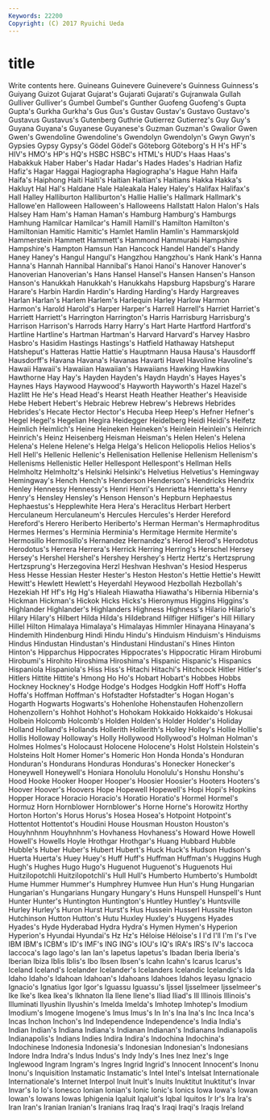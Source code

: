```yaml
---
Keywords: 22200 
Copyright: (C) 2017 Ryuichi Ueda
---
```


# title

Write contents here.
 Guineans Guinevere Guinevere's Guinness Guinness's Guiyang Guizot Gujarat
Gujarat's Gujarati Gujarati's Gujranwala Gullah Gulliver Gulliver's Gumbel Gumbel's Gunther
Guofeng Guofeng's Gupta Gupta's Gurkha Gurkha's Gus Gus's Gustav Gustav's
Gustavo Gustavo's Gustavus Gustavus's Gutenberg Guthrie Gutierrez Gutierrez's Guy Guy's
Guyana Guyana's Guyanese Guyanese's Guzman Guzman's Gwalior Gwen Gwen's Gwendoline
Gwendoline's Gwendolyn Gwendolyn's Gwyn Gwyn's Gypsies Gypsy Gypsy's Gödel Gödel's
Göteborg Göteborg's H H's HF's HIV's HMO's HP's HQ's HSBC
HSBC's HTML's HUD's Haas Haas's Habakkuk Haber Haber's Hadar Hadar's
Hades Hades's Hadrian Hafiz Hafiz's Hagar Haggai Hagiographa Hagiographa's Hague
Hahn Haifa Haifa's Haiphong Haiti Haiti's Haitian Haitian's Haitians Hakka
Hakka's Hakluyt Hal Hal's Haldane Hale Haleakala Haley Haley's Halifax
Halifax's Hall Halley Halliburton Halliburton's Hallie Hallie's Hallmark Hallmark's Hallowe'en
Halloween Halloween's Halloweens Hallstatt Halon Halon's Hals Halsey Ham Ham's
Haman Haman's Hamburg Hamburg's Hamburgs Hamhung Hamilcar Hamilcar's Hamill Hamill's
Hamilton Hamilton's Hamiltonian Hamitic Hamitic's Hamlet Hamlin Hamlin's Hammarskjold Hammerstein
Hammett Hammett's Hammond Hammurabi Hampshire Hampshire's Hampton Hamsun Han Hancock
Handel Handel's Handy Haney Haney's Hangul Hangul's Hangzhou Hangzhou's Hank
Hank's Hanna Hanna's Hannah Hannibal Hannibal's Hanoi Hanoi's Hanover Hanover's
Hanoverian Hanoverian's Hans Hansel Hansel's Hansen Hansen's Hanson Hanson's Hanukkah
Hanukkah's Hanukkahs Hapsburg Hapsburg's Harare Harare's Harbin Hardin Hardin's Harding
Harding's Hardy Hargreaves Harlan Harlan's Harlem Harlem's Harlequin Harley Harlow
Harmon Harmon's Harold Harold's Harper Harper's Harrell Harrell's Harriet Harriet's
Harriett Harriett's Harrington Harrington's Harris Harrisburg Harrisburg's Harrison Harrison's Harrods
Harry Harry's Hart Harte Hartford Hartford's Hartline Hartline's Hartman Hartman's
Harvard Harvard's Harvey Hasbro Hasbro's Hasidim Hastings Hastings's Hatfield Hathaway
Hatsheput Hatsheput's Hatteras Hattie Hattie's Hauptmann Hausa Hausa's Hausdorff Hausdorff's
Havana Havana's Havanas Havarti Havel Havoline Havoline's Hawaii Hawaii's Hawaiian
Hawaiian's Hawaiians Hawking Hawkins Hawthorne Hay Hay's Hayden Hayden's Haydn
Haydn's Hayes Hayes's Haynes Hays Haywood Haywood's Hayworth Hayworth's Hazel
Hazel's Hazlitt He He's Head Head's Hearst Heath Heather Heather's
Heaviside Hebe Hebert Hebert's Hebraic Hebrew Hebrew's Hebrews Hebrides Hebrides's
Hecate Hector Hector's Hecuba Heep Heep's Hefner Hefner's Hegel Hegel's
Hegelian Hegira Heidegger Heidelberg Heidi Heidi's Heifetz Heimlich Heimlich's Heine
Heineken Heineken's Heinlein Heinlein's Heinrich Heinrich's Heinz Heisenberg Heisman Heisman's
Helen Helen's Helena Helena's Helene Helene's Helga Helga's Helicon Heliopolis
Helios Helios's Hell Hell's Hellenic Hellenic's Hellenisation Hellenise Hellenism Hellenism's
Hellenisms Hellenistic Heller Hellespont Hellespont's Hellman Hells Helmholtz Helmholtz's Helsinki
Helsinki's Helvetius Helvetius's Hemingway Hemingway's Hench Hench's Henderson Henderson's Hendricks
Hendrix Henley Hennessy Hennessy's Henri Henri's Henrietta Henrietta's Henry Henry's
Hensley Hensley's Henson Henson's Hepburn Hephaestus Hephaestus's Hepplewhite Hera Hera's
Heraclitus Herbart Herbert Herculaneum Herculaneum's Hercules Hercules's Herder Hereford Hereford's
Herero Heriberto Heriberto's Herman Herman's Hermaphroditus Hermes Hermes's Herminia Herminia's
Hermitage Hermite Hermite's Hermosillo Hermosillo's Hernandez Hernandez's Herod Herod's Herodotus
Herodotus's Herrera Herrera's Herrick Herring Herring's Herschel Hersey Hersey's Hershel
Hershel's Hershey Hershey's Hertz Hertz's Hertzsprung Hertzsprung's Herzegovina Herzl Heshvan
Heshvan's Hesiod Hesperus Hess Hesse Hessian Hester Hester's Heston Heston's
Hettie Hettie's Hewitt Hewitt's Hewlett Hewlett's Heyerdahl Heywood Hezbollah Hezbollah's
Hezekiah Hf Hf's Hg Hg's Hialeah Hiawatha Hiawatha's Hibernia Hibernia's
Hickman Hickman's Hickok Hicks Hicks's Hieronymus Higgins Higgins's Highlander Highlander's
Highlanders Highness Highness's Hilario Hilario's Hilary Hilary's Hilbert Hilda Hilda's
Hildebrand Hilfiger Hilfiger's Hill Hillary Hillel Hilton Himalaya Himalaya's Himalayas
Himmler Hinayana Hinayana's Hindemith Hindenburg Hindi Hindu Hindu's Hinduism Hinduism's
Hinduisms Hindus Hindustan Hindustan's Hindustani Hindustani's Hines Hinton Hinton's Hipparchus
Hippocrates Hippocrates's Hippocratic Hiram Hirobumi Hirobumi's Hirohito Hiroshima Hiroshima's Hispanic
Hispanic's Hispanics Hispaniola Hispaniola's Hiss Hiss's Hitachi Hitachi's Hitchcock Hitler
Hitler's Hitlers Hittite Hittite's Hmong Ho Ho's Hobart Hobart's Hobbes
Hobbs Hockney Hockney's Hodge Hodge's Hodges Hodgkin Hoff Hoff's Hoffa
Hoffa's Hoffman Hoffman's Hofstadter Hofstadter's Hogan Hogan's Hogarth Hogwarts Hogwarts's
Hohenlohe Hohenstaufen Hohenzollern Hohenzollern's Hohhot Hohhot's Hohokam Hokkaido Hokkaido's Hokusai
Holbein Holcomb Holcomb's Holden Holden's Holder Holder's Holiday Holland Holland's
Hollands Hollerith Hollerith's Holley Holley's Hollie Hollie's Hollis Holloway Holloway's
Holly Hollywood Hollywood's Holman Holman's Holmes Holmes's Holocaust Holocene Holocene's
Holst Holstein Holstein's Holsteins Holt Homer Homer's Homeric Hon Honda
Honda's Honduran Honduran's Hondurans Honduras Honduras's Honecker Honecker's Honeywell Honeywell's
Honiara Honolulu Honolulu's Honshu Honshu's Hood Hooke Hooker Hooper Hooper's
Hoosier Hoosier's Hooters Hooters's Hoover Hoover's Hoovers Hope Hopewell Hopewell's
Hopi Hopi's Hopkins Hopper Horace Horacio Horacio's Horatio Horatio's Hormel
Hormel's Hormuz Horn Hornblower Hornblower's Horne Horne's Horowitz Horthy Horton
Horton's Horus Horus's Hosea Hosea's Hotpoint Hotpoint's Hottentot Hottentot's Houdini
House Housman Houston Houston's Houyhnhnm Houyhnhnm's Hovhaness Hovhaness's Howard Howe
Howell Howell's Howells Hoyle Hrothgar Hrothgar's Huang Hubbard Hubble Hubble's
Huber Huber's Hubert Hubert's Huck Huck's Hudson Hudson's Huerta Huerta's
Huey Huey's Huff Huff's Huffman Huffman's Huggins Hugh Hugh's Hughes
Hugo Hugo's Huguenot Huguenot's Huguenots Hui Huitzilopotchli Huitzilopotchli's Hull Hull's
Humberto Humberto's Humboldt Hume Hummer Hummer's Humphrey Humvee Hun Hun's
Hung Hungarian Hungarian's Hungarians Hungary Hungary's Huns Hunspell Hunspell's Hunt
Hunter Hunter's Huntington Huntington's Huntley Huntley's Huntsville Hurley Hurley's Huron
Hurst Hurst's Hus Hussein Husserl Hussite Huston Hutchinson Hutton Hutton's
Hutu Huxley Huxley's Huygens Hyades Hyades's Hyde Hyderabad Hydra Hydra's
Hymen Hymen's Hyperion Hyperion's Hyundai Hyundai's Hz Hz's Héloise Héloise's
I I'd I'll I'm I's I've IBM IBM's ICBM's ID's
IMF's ING ING's IOU's IQ's IRA's IRS's IV's Iaccoca Iaccoca's
Iago Iago's Ian Ian's Iapetus Iapetus's Ibadan Iberia Iberia's Iberian
Ibiza Iblis Iblis's Ibo Ibsen Ibsen's Icahn Icahn's Icarus Icarus's
Iceland Iceland's Icelander Icelander's Icelanders Icelandic Icelandic's Ida Idaho Idaho's
Idahoan Idahoan's Idahoans Idahoes Idahos Ieyasu Ignacio Ignacio's Ignatius Igor
Igor's Iguassu Iguassu's Ijssel Ijsselmeer Ijsselmeer's Ike Ike's Ikea Ikea's
Ikhnaton Ila Ilene Ilene's Iliad Iliad's Ill Illinois Illinois's Illuminati
Ilyushin Ilyushin's Imelda Imelda's Imhotep Imhotep's Imodium Imodium's Imogene Imogene's
Imus Imus's In In's Ina Ina's Inc Inca Inca's Incas
Inchon Inchon's Ind Independence Independence's India India's Indian Indian's Indiana
Indiana's Indianan Indianan's Indianans Indianapolis Indianapolis's Indians Indies Indira Indira's
Indochina Indochina's Indochinese Indonesia Indonesia's Indonesian Indonesian's Indonesians Indore Indra
Indra's Indus Indus's Indy Indy's Ines Inez Inez's Inge Inglewood
Ingram Ingram's Ingres Ingrid Ingrid's Innocent Innocent's Inonu Inonu's Inquisition
Instamatic Instamatic's Intel Intel's Intelsat Internationale Internationale's Internet Interpol Inuit
Inuit's Inuits Inuktitut Inuktitut's Invar Invar's Io Io's Ionesco Ionian
Ionian's Ionic Ionic's Ionics Iowa Iowa's Iowan Iowan's Iowans Iowas
Iphigenia Iqaluit Iqaluit's Iqbal Iquitos Ir Ir's Ira Ira's Iran
Iran's Iranian Iranian's Iranians Iraq Iraq's Iraqi Iraqi's Iraqis Ireland
